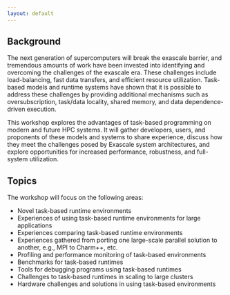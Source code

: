 ```yaml
---
layout: default
---
```


## Background
The next generation of supercomputers will break the exascale barrier, and tremendous amounts of work have been invested into identifying and overcoming the challenges of the exascale era. These challenges include load-balancing, fast data transfers, and efficient resource utilization. Task-based models and runtime systems have shown that it is possible to address these challenges by providing additional mechanisms such as oversubscription, task/data locality, shared memory, and data dependence-driven execution.

This workshop explores the advantages of task-based programming on modern and future  HPC systems. It will gather developers, users, and proponents of these models and systems to share experience, discuss how they meet the challenges posed by Exascale system architectures, and explore opportunities for increased performance, robustness, and full-system utilization.

## Topics
The workshop will focus on the following areas:

* Novel task-based runtime environments
* Experiences of using task-based runtime environments for large applications
* Experiences comparing task-based runtime environments
* Experiences gathered from porting one large-scale parallel solution to another, e.g., MPI to Charm++, etc.
* Profiling and performance monitoring of task-based environments
* Benchmarks for task-based runtimes
* Tools for debugging programs using task-based runtimes
* Challenges to task-based runtimes in scaling to large clusters
* Hardware challenges and solutions in using task-based environments
